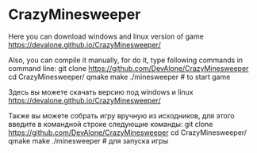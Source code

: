 # CrazyMinesweeper 

Here you can download windows and linux version of game https://devalone.github.io/CrazyMinesweeper/

Also, you can compile it manually, for do it, type following commands in command line:
git clone https://github.com/DevAlone/CrazyMinesweeper
cd CrazyMinesweeper/
qmake
make
./minesweeper # to start game


Здесь вы можете скачать версию под windows и linux https://devalone.github.io/CrazyMinesweeper/

Также вы можете собрать игру вручную из исходников, для этого введите в командной строке следующие команды:
git clone https://github.com/DevAlone/CrazyMinesweeper
cd CrazyMinesweeper/
qmake
make
./minesweeper # для запуска игры

